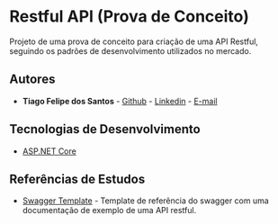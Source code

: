 # Restful API (Prova de Conceito)

Projeto de uma prova de conceito para criação de uma API Restful, seguindo os padrões de desenvolvimento utilizados no mercado.

## Autores

- **Tiago Felipe dos Santos** - [Github](https://github.com/taigosantos) - [Linkedin](https://www.linkedin.com/in/tiago-santos-36b25341/) - [E-mail](mailto:taigobrasil@gmail.com)

## Tecnologias de Desenvolvimento

- [ASP.NET Core][tec-1]

## Referências de Estudos

- [Swagger Template][ref-1] - Template de referência do swagger com uma documentação de exemplo de uma API restful.


[tec-1]: https://docs.microsoft.com/en-us/aspnet/core/

[ref-1]: https://github.com/adnan-kamili/swagger-response-template